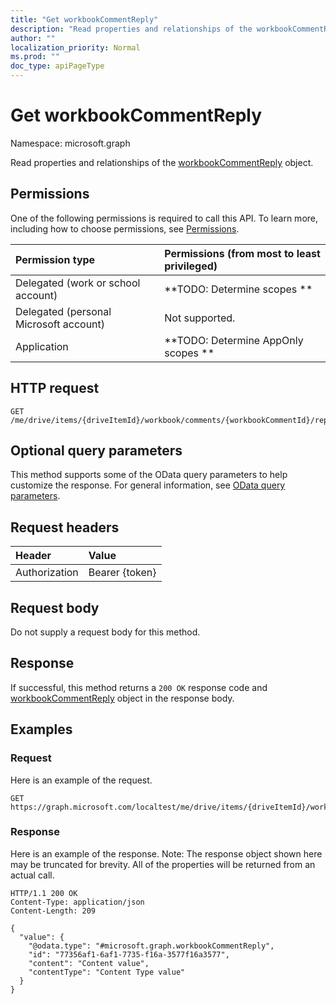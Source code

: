 ```yaml
---
title: "Get workbookCommentReply"
description: "Read properties and relationships of the workbookCommentReply object."
author: ""
localization_priority: Normal
ms.prod: ""
doc_type: apiPageType
---
```


# Get workbookCommentReply

Namespace: microsoft.graph

Read properties and relationships of the [workbookCommentReply](../resources/workbookcommentreply.md) object.

## Permissions
One of the following permissions is required to call this API. To learn more, including how to choose permissions, see [Permissions](/concepts/permissions-reference.md).

|Permission type|Permissions (from most to least privileged)|
|:---|:---|
|Delegated (work or school account)|**TODO: Determine scopes **|
|Delegated (personal Microsoft account)|Not supported.|
|Application|**TODO: Determine AppOnly scopes **|

## HTTP request
<!-- {
  "blockType": "ignored"
}
-->
``` http
GET /me/drive/items/{driveItemId}/workbook/comments/{workbookCommentId}/replies/{workbookCommentReplyId}
```

## Optional query parameters
This method supports some of the OData query parameters to help customize the response. For general information, see [OData query parameters](/graph/query-parameters).

## Request headers
|Header|Value|
|:---|:---|
|Authorization|Bearer {token}|

## Request body
Do not supply a request body for this method.

## Response
If successful, this method returns a `200 OK` response code and [workbookCommentReply](../resources/workbookcommentreply.md) object in the response body.

## Examples

### Request
Here is an example of the request.
<!-- {
  "blockType": "request",
  "name": "get_workbookcommentreply"
}
-->
``` http
GET https://graph.microsoft.com/localtest/me/drive/items/{driveItemId}/workbook/comments/{workbookCommentId}/replies/{workbookCommentReplyId}
```

### Response
Here is an example of the response. Note: The response object shown here may be truncated for brevity. All of the properties will be returned from an actual call.
<!-- {
  "blockType": "response",
  "truncated": true,
  "@odata.type": "microsoft.graph.workbookCommentReply"
}
-->
``` http
HTTP/1.1 200 OK
Content-Type: application/json
Content-Length: 209

{
  "value": {
    "@odata.type": "#microsoft.graph.workbookCommentReply",
    "id": "77356af1-6af1-7735-f16a-3577f16a3577",
    "content": "Content value",
    "contentType": "Content Type value"
  }
}
```

